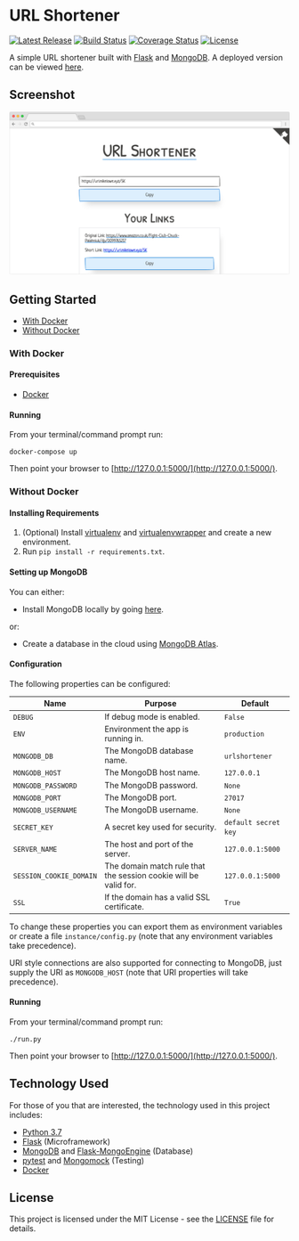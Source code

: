 # URL Shortener

[![Latest Release](https://img.shields.io/github/release/vanillaSlice/URLShortener.svg)](https://github.com/vanillaSlice/URLShortener/releases/latest)
[![Build Status](https://img.shields.io/github/workflow/status/vanillaSlice/URLShortener/CI/master)](https://github.com/vanillaSlice/URLShortener/actions?query=workflow%3ACI+branch%3Amaster)
[![Coverage Status](https://img.shields.io/codecov/c/gh/vanillaSlice/URLShortener/master)](https://codecov.io/gh/vanillaSlice/URLShortener/branch/master)
[![License](https://img.shields.io/github/license/vanillaSlice/URLShortener.svg)](LICENSE)

A simple URL shortener built with [Flask](http://flask.pocoo.org/) and [MongoDB](https://www.mongodb.com/).
A deployed version can be viewed [here](https://url.mikelowe.xyz/).

## Screenshot

![Screenshot](/images/screenshot-3.png)

## Getting Started

* [With Docker](#with-docker)
* [Without Docker](#without-docker)

### With Docker

#### Prerequisites

* [Docker](https://www.docker.com/)

#### Running

From your terminal/command prompt run:

```
docker-compose up
```

Then point your browser to [http://127.0.0.1:5000/](http://127.0.0.1:5000/).

### Without Docker

#### Installing Requirements

1. (Optional) Install [virtualenv](https://pypi.org/project/virtualenv/) and
[virtualenvwrapper](https://virtualenvwrapper.readthedocs.io/en/latest/) and create a new environment.
2. Run `pip install -r requirements.txt`.

#### Setting up MongoDB

You can either:

* Install MongoDB locally by going [here](https://www.mongodb.com/download-center#community).

or:

* Create a database in the cloud using [MongoDB Atlas](https://www.mongodb.com/cloud/atlas).

#### Configuration

The following properties can be configured:

| Name                    | Purpose                                                          | Default              |
| ----------------------- | ---------------------------------------------------------------- | -------------------- |
| `DEBUG`                 | If debug mode is enabled.                                        | `False`              |
| `ENV`                   | Environment the app is running in.                               | `production`         |
| `MONGODB_DB`            | The MongoDB database name.                                       | `urlshortener`       |
| `MONGODB_HOST`          | The MongoDB host name.                                           | `127.0.0.1`          |
| `MONGODB_PASSWORD`      | The MongoDB password.                                            | `None`               |
| `MONGODB_PORT`          | The MongoDB port.                                                | `27017`              |
| `MONGODB_USERNAME`      | The MongoDB username.                                            | `None`               |
| `SECRET_KEY`            | A secret key used for security.                                  | `default secret key` |
| `SERVER_NAME`           | The host and port of the server.                                 | `127.0.0.1:5000`     |
| `SESSION_COOKIE_DOMAIN` | The domain match rule that the session cookie will be valid for. | `127.0.0.1:5000`     |
| `SSL`                   | If the domain has a valid SSL certificate.                       | `True`               |

To change these properties you can export them as environment variables or create a file `instance/config.py` (note
that any environment variables take precedence).

URI style connections are also supported for connecting to MongoDB, just supply the URI as `MONGODB_HOST` (note that
URI properties will take precedence).

#### Running

From your terminal/command prompt run:

```
./run.py
```

Then point your browser to [http://127.0.0.1:5000/](http://127.0.0.1:5000/).

## Technology Used

For those of you that are interested, the technology used in this project includes:

* [Python 3.7](https://www.python.org/downloads/release/python-373/)
* [Flask](http://flask.pocoo.org/) (Microframework)
* [MongoDB](https://www.mongodb.com/) and
[Flask-MongoEngine](http://docs.mongoengine.org/projects/flask-mongoengine/en/latest/) (Database)
* [pytest](https://docs.pytest.org/en/latest/) and [Mongomock](https://github.com/mongomock/mongomock) (Testing)
* [Docker](https://www.docker.com/)

## License

This project is licensed under the MIT License - see the [LICENSE](LICENSE) file for details.
